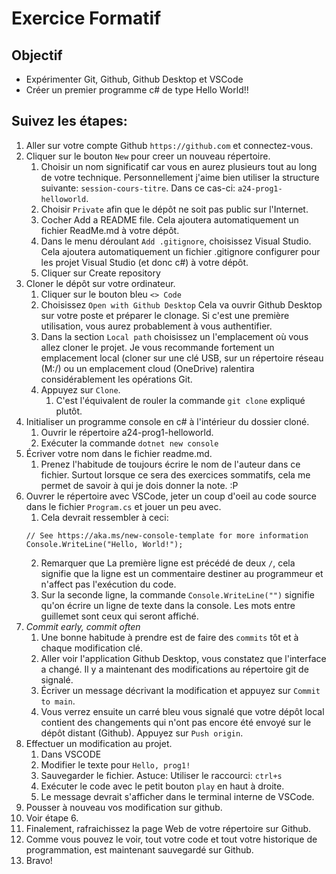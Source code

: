 # Exercice Formatif

## Objectif
- Expérimenter Git, Github, Github Desktop et VSCode
- Créer un premier programme c# de type Hello World!!

## Suivez les étapes:
1. Aller sur votre compte Github `https://github.com` et connectez-vous.
2. Cliquer sur le bouton `New` pour creer un nouveau répertoire.
   1. Choisir un nom significatif car vous en aurez plusieurs tout au long de votre technique.  Personnellement j'aime bien utiliser la structure suivante: `session-cours-titre`.  Dans ce cas-ci: `a24-prog1-helloworld`.
   2. Choisir `Private` afin que le dépôt ne soit pas public sur l'Internet.
   3. Cocher Add a README file.  Cela ajoutera automatiquement un fichier ReadMe.md à votre dépôt.
   4. Dans le menu déroulant `Add .gitignore`, choisissez Visual Studio.  Cela ajoutera automatiquement un fichier .gitignore configurer pour les projet Visual Studio (et donc c#) à votre dépôt.
   5. Cliquer sur Create repository
3. Cloner le dépôt sur votre ordinateur.
   1. Cliquer sur le bouton bleu `<> Code `
   2. Choisissez `Open with Github Desktop` Cela va ouvrir Github Desktop sur votre poste et préparer le clonage.  Si c'est une première utilisation, vous aurez probablement à vous authentifier.
   3. Dans la section `Local path` choisissez un l'emplacement où vous allez cloner le projet.  Je vous recommande fortement un emplacement local (cloner sur une clé USB, sur un répertoire réseau (M:/) ou un emplacement cloud (OneDrive) ralentira considérablement les opérations Git.
   4. Appuyez sur `Clone`.  
      1. C'est l'équivalent de rouler la commande `git clone` expliqué plutôt.
4. Initialiser un programme console en c# à l'intérieur du dossier cloné.
   1. Ouvrir le répertoire a24-prog1-helloworld.
   2. Exécuter la commande `dotnet new console`
5. Écriver votre nom dans le fichier readme.md.
   1. Prenez l'habitude de toujours écrire le nom de l'auteur dans ce fichier.  Surtout lorsque ce sera des exercices sommatifs, cela me permet de savoir à qui je dois donner la note. :P
6. Ouvrer le répertoire avec VSCode, jeter un coup d'oeil au code source dans le fichier `Program.cs` et jouer un peu avec.
   1. Cela devrait ressembler à ceci:
   ```
   // See https://aka.ms/new-console-template for more information
   Console.WriteLine("Hello, World!");
   ```
   2. Remarquer que La première ligne est précédé de deux `/`, cela signifie que la ligne est un commentaire destiner au programmeur et n'affect pas l'exécution du code.
   3. Sur la seconde ligne, la commande `Console.WriteLine("")` signifie qu'on écrire un ligne de texte dans la console.  Les mots entre guillemet sont ceux qui seront affiché.
7. *Commit early, commit often*
   1. Une bonne habitude à prendre est de faire des `commits` tôt et à chaque modification clé.
   2. Aller voir l'application Github Desktop, vous constatez que l'interface a changé. Il y a maintenant des modifications au répertoire git de signalé.
   3. Écriver un message décrivant la modification et appuyez sur `Commit to main`.
   4. Vous verrez ensuite un carré bleu vous signalé que votre dépôt local contient des changements qui n'ont pas encore été envoyé sur le dépôt distant (Github).  Appuyez sur `Push origin`.
8. Effectuer un modification au projet.
   1. Dans VSCODE
   2. Modifier le texte pour `Hello, prog1!`
   3. Sauvegarder le fichier.  Astuce: Utiliser le raccourci: `ctrl+s`
   4. Exécuter le code avec le petit bouton `play` en haut à droite.
   5. Le message devrait s'afficher dans le terminal interne de VSCode.
9.  Pousser à nouveau vos modification sur github.
   1. Voir étape 6.
10. Finalement, rafraichissez la page Web de votre répertoire sur Github.
   1.  Comme vous pouvez le voir, tout votre code et tout votre historique de programmation, est maintenant sauvegardé sur Github.
11. Bravo!